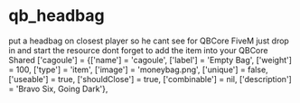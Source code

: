 # qb_headbag
put a headbag on closest player so he cant see for QBCore FiveM
just drop in and start the resource 
dont forget to add the item into your QBCore Shared
['cagoule'] 				 	 = {['name'] = 'cagoule', 			    	['label'] = 'Empty Bag', 				['weight'] = 100, 		['type'] = 'item', 		['image'] = 'moneybag.png', 			['unique'] = false, 	['useable'] = true, 	['shouldClose'] = true,	   ['combinable'] = nil,   ['description'] = 'Bravo Six, Going Dark'},
	
